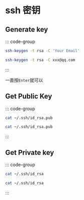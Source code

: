 # ssh 密钥

## Generate key

::: code-group

```bash [Right]
ssh-keygen -t rsa -C 'Your Email'
```

```bash [Example]
ssh-keygen -t rsa -C xxx@qq.com
```

:::

一直按`Enter`就可以

## Get Public Key

::: code-group

```bash [Windows]
cat ~/.ssh/id_rsa.pub
```

```bash [Mac & Linux]
cat ~/.ssh/id_rsa.pub
```

:::

## Get Private key

::: code-group

```bash [Windows]
cat ~/.ssh/id_rsa
```

```bash [Mac & Linux]
cat ~/.ssh/id_rsa
```

:::
